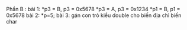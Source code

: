 Phần B :
bài 1:
  *p3 = B, p3 = 0x5678
  *p3 = A, p3 = 0x1234
  *p1 = B, p1 = 0x5678
 bài 2: *p=5;
 bài 3: gán con trỏ kiểu double cho biến địa chỉ biến char
